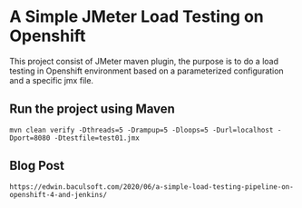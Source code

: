 # A Simple JMeter Load Testing on Openshift

This project consist of JMeter maven plugin, the purpose is to do a load testing in Openshift environment based on a parameterized configuration and a specific jmx file.  

## Run the project using Maven
```
mvn clean verify -Dthreads=5 -Drampup=5 -Dloops=5 -Durl=localhost -Dport=8080 -Dtestfile=test01.jmx
```

## Blog Post
```
https://edwin.baculsoft.com/2020/06/a-simple-load-testing-pipeline-on-openshift-4-and-jenkins/
```
